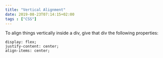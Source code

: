 ```yaml
---
title: "Vertical Alignment"
date: 2019-08-23T07:14:15+02:00
tags : ["CSS"]
---
```


To align things vertically inside a div, give that div the following properties:
```
display: flex;
justify-content: center;
align-items: center;
```
